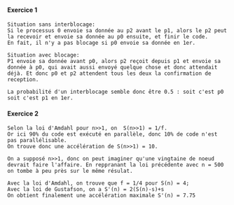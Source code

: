#### Exercice 1
    Situation sans interblocage:
    Si le processus 0 envoie sa donnée au p2 avant le p1, alors le p2 peut la recevoir et envoie sa donnée au p0 ensuite, et finir le code.
    En fait, il n'y a pas blocage si p0 envoie sa donnée en 1er.

    Situation avec blocage:
    P1 envoie sa donnée avant p0, alors p2 reçoit depuis p1 et envoie sa donnée à p0, qui avait aussi envoyé quelque chose et donc attendait déjà. Et donc p0 et p2 attendent tous les deux la confirmation de reception.

    La probabilité d'un interblocage semble donc être 0.5 : soit c'est p0 soit c'est p1 en 1er.

#### Exercice 2
    Selon la loi d'Amdahl pour n>>1, on  S(n>>1) = 1/f.
    Or ici 90% du code est exécuté en parallèle, donc 10% de code n'est pas parallélisable.
    On trouve donc une accélération de S(n>>1) = 10.

    On a supposé n>>1, donc on peut imaginer qu'une vingtaine de noeud devrait faire l'affaire. En reppranant la loi précédente avec n = 500 on tombe à peu près sur le même résulat.

    Avec la loi d'Amdahl, on trouve que f = 1/4 pour S(n) = 4;
    Avec la loi de Gustafson, on a S'(n) = 2(S(n)-s)+s
    On obtient finalement une accélération maximale S'(n) = 7.75

